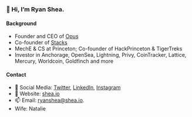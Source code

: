 ### 👋 Hi, I’m Ryan Shea.

#### Background

- Founder and CEO of [Opus](https://www.opuswallet.com/)
- Co-founder of [Stacks](https://www.stacks.co/)
- MechE & CS at Princeton; Co-founder of HackPrinceton & TigerTreks
- Investor in Anchorage, OpenSea, Lightning, Privy, CoinTracker, Lattice, Mercury, Worldcoin, Goldfinch and more

#### Contact

- 🐤 Social Media: [Twitter](https://twitter.com/ryaneshea), [LinkedIn](https://www.linkedin.com/in/ryaneshea/), [Instagram](https://www.instagram.com/ryaneshea/)
- 🔗 Website: [shea.io](https://www.shea.io/)
- 📫 Email: [ryanshea@shea.io](mailto:ryanshea@shea.io).
- Wife: Natalie
